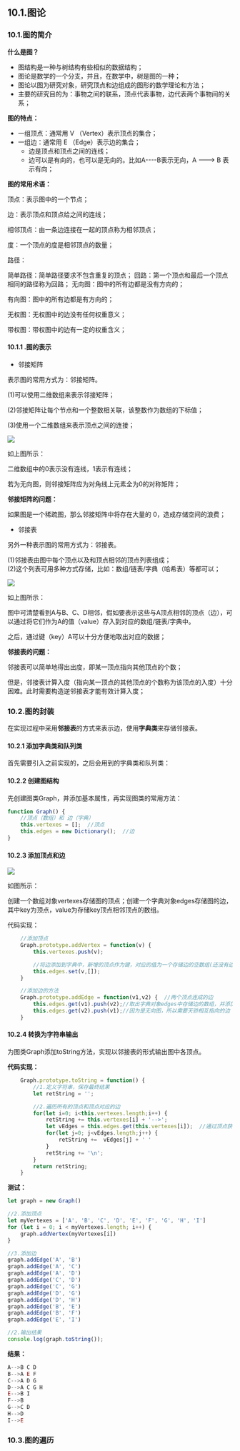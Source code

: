 ## 10.1.图论

### 10.1.图的简介
**什么是图？**

- 图结构是一种与树结构有些相似的数据结构；
- 图论是数学的一个分支，并且，在数学中，树是图的一种；
- 图论以图为研究对象，研究顶点和边组成的图形的数学理论和方法；
- 主要的研究目的为：事物之间的联系，顶点代表事物，边代表两个事物间的关系；

**图的特点：**

- 一组顶点：通常用 V （Vertex）表示顶点的集合；
- 一组边：通常用 E （Edge）表示边的集合；
    * 边是顶点和顶点之间的连线；
    * 边可以是有向的，也可以是无向的。比如A----B表示无向，A ---> B 表示有向；

**图的常用术语：**

顶点：表示图中的一个节点；

边：表示顶点和顶点给之间的连线；

相邻顶点：由一条边连接在一起的顶点称为相邻顶点；

度：一个顶点的度是相邻顶点的数量；

路径：

简单路径：简单路径要求不包含重复的顶点；
回路：第一个顶点和最后一个顶点相同的路径称为回路；
无向图：图中的所有边都是没有方向的；

有向图：图中的所有边都是有方向的；

无权图：无权图中的边没有任何权重意义；

带权图：带权图中的边有一定的权重含义；

#### 10.1.1 .图的表示
- 邻接矩阵

表示图的常用方式为：邻接矩阵。

(1)可以使用二维数组来表示邻接矩阵；

(2)邻接矩阵让每个节点和一个整数相关联，该整数作为数组的下标值；

(3)使用一个二维数组来表示顶点之间的连接；

![](./img/图01.png)

如上图所示：

二维数组中的0表示没有连线，1表示有连线；

若为无向图，则邻接矩阵应为对角线上元素全为0的对称矩阵；

**邻接矩阵的问题：**

如果图是一个稀疏图，那么邻接矩阵中将存在大量的 0，造成存储空间的浪费；

- 邻接表

另外一种表示图的常用方式为：邻接表。

(1)邻接表由图中每个顶点以及和顶点相邻的顶点列表组成；       
(2)这个列表可用多种方式存储，比如：数组/链表/字典（哈希表）等都可以；

![](./img/图02.png)

如上图所示：

图中可清楚看到A与B、C、D相邻，假如要表示这些与A顶点相邻的顶点（边），可以通过将它们作为A的值（value）存入到对应的数组/链表/字典中。

之后，通过键（key）A可以十分方便地取出对应的数据；

**邻接表的问题：**

邻接表可以简单地得出出度，即某一顶点指向其他顶点的个数；

但是，邻接表计算入度（指向某一顶点的其他顶点的个数称为该顶点的入度）十分困难。此时需要构造逆邻接表才能有效计算入度；

### 10.2.图的封装

在实现过程中采用**邻接表**的方式来表示边，使用**字典类**来存储邻接表。

#### 10.2.1 添加字典类和队列类
首先需要引入之前实现的，之后会用到的字典类和队列类：

#### 10.2.2 创建图结构

先创建图类Graph，并添加基本属性，再实现图类的常用方法：

```js
function Graph() {
    //顶点（数组）和 边（字典）
    this.vertexes = [];  //顶点
    this.edges = new Dictionary();  //边
}
```

#### 10.2.3 添加顶点和边

![](./img/图03.png)

如图所示：

创建一个数组对象vertexes存储图的顶点；创建一个字典对象edges存储图的边，其中key为顶点，value为存储key顶点相邻顶点的数组。

代码实现：

```js
    //添加顶点
    Graph.prototype.addVertex = function(v) {
        this.vertexes.push(v);

        //将边添加到字典中，新增的顶点作为键，对应的值为一个存储边的空数组(还没有边)
        this.edges.set(v,[]);
    }

    //添加边的方法
    Graph.prototype.addEdge = function(v1,v2) {  //两个顶点连成的边
        this.edges.get(v1).push(v2);//取出字典对象edges中存储边的数组，并添加关联顶点
        this.edges.get(v2).push(v1);//因为是无向图，所以需要天骄相互指向的边
    }
```

#### 10.2.4 转换为字符串输出
为图类Graph添加toString方法，实现以邻接表的形式输出图中各顶点。

**代码实现：**
```js
    Graph.prototype.toString = function() {
        //1.定义字符串，保存最终结果
        let retString = '';

        //2.遍历所有的顶点和顶点对应的边
        for(let i=0; i<this.vertexes.length;i++) {
            retString += this.vertexes[i] + '-->';
            let vEdges = this.edges.get(this.vertexes[i]);  //通过顶点获得其对应边的数组
            for(let j=0; j<vEdges.length;j++) {
                retString +=  vEdges[j] + ' '
            }
            retString += '\n';
        }
        return retString;
    }
```

**测试：**
```js
let graph = new Graph()

//2.添加顶点
let myVertexes = ['A', 'B', 'C', 'D', 'E', 'F', 'G', 'H', 'I']
for (let i = 0; i < myVertexes.length; i++) {
    graph.addVertex(myVertexes[i])
}

//3.添加边
graph.addEdge('A', 'B')
graph.addEdge('A', 'C')
graph.addEdge('A', 'D')
graph.addEdge('C', 'D')
graph.addEdge('C', 'G')
graph.addEdge('D', 'G')
graph.addEdge('D', 'H')
graph.addEdge('B', 'E')
graph.addEdge('B', 'F')
graph.addEdge('E', 'I')

//2.输出结果
console.log(graph.toString());
```
**结果：**

```js
A-->B C D 
B-->A E F 
C-->A D G 
D-->A C G H 
E-->B I 
F-->B 
G-->C D 
H-->D 
I-->E 
```

### 10.3.图的遍历











